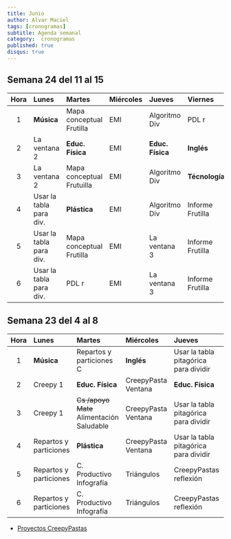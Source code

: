 ```yaml
---
title: Junio
author: Alvar Maciel
tags: [cronogramas]
subtitle: Agenda semanal
category:  cronogramas
published: true
disqus: true
---
```


<!--
|Hora|Lunes                    |Martes                     |Miércoles                  |Jueves                  |Viernes                  |
|:--:|:------------------------|:--------------------------|:--------------------------|:---------------------  |:------------------------|
|1   |**Música**               |Cs /apoyo Mate             |**Inglés**                 |Mate /apoyo Mate        |PDL r                    |
|2   |PDL                      |**Educ. Física**           |portfolo                   |**Educ. Física**        |**Inglés**               |
|3   |PDL                      |Cs /apoyo Mate             |PDL pr                     |Mate /apoyo Mate        |**Técnología**           |
|4   |Mate                     |**Plástica**               |PDL pr                     |Mate                    |Cs                       |
|5   |Mate                     |Cs                         |Mate G                     |PDL pr                  |Cs                       |
|6   |Mate                     |PDL r                      |Mate G                     |PDL pr                  |Cs                       |
-->

## Semana 24 del 11 al 15

|Hora|Lunes                    |Martes                     |Miércoles                  |Jueves                  |Viernes                  |
|:--:|:------------------------|:--------------------------|:--------------------------|:---------------------  |:------------------------|
|1   |**Música**               |Mapa conceptual Frutilla   |EMI                        |Algoritmo Div           |PDL r                    |
|2   |La ventana 2             |**Educ. Física**           |EMI                        |**Educ. Física**        |**Inglés**               |
|3   |La ventana 2             |Mapa conceptual Frutuilla  |EMI                        |Algoritmo Div           |**Técnología**           |
|4   |Usar la tabla para div.  |**Plástica**               |EMI                        |Algoritmo Div           |Informe Frutilla         |
|5   |Usar la tabla para div.  |Mapa conceptual Frutilla   |EMI                        |La ventana 3            |Informe Frutilla         |
|6   |Usar la tabla para div.  |PDL r                      |EMI                        |La ventana 3            |Informe Frutilla         |



## Semana 23 del 4 al 8

| Hora | Lunes                  | Martes                                    | Miércoles           | Jueves                                | Viernes                  |
|:----:|:-----------------------|:------------------------------------------|:--------------------|:--------------------------------------|:-------------------------|
| 1    | **Música**             | Repartos y particiones C                  | **Inglés**          | Usar la tabla pitagórica para dividir | Instalar Cmap            |
| 2    | Creepy 1               | **Educ. Física**                          | CreepyPasta Ventana | **Educ. Física**                      | **Inglés**               |
| 3    | Creepy 1               | ~~Cs /apoyo Mate~~ Alimentación Saludable | CreepyPasta Ventana | Usar la tabla pitagórica para dividir | **Técnología**           |
| 4    | Repartos y particiones | **Plástica**                              | CreepyPasta Ventana | Usar la tabla pitagórica para dividir | Mapa Conceptual Circuito |
| 5    | Repartos y particiones | C. Productivo Infografía                  | Triángulos          | CreepyPastas reflexión                | Mapa Conceptual Circuito |
| 6    | Repartos y particiones | C. Productivo Infografía                  | Triángulos          | CreepyPastas reflexión                | Mapa Conceptual Circuito |


- [Proyectos CreepyPastas](https://docs.google.com/document/d/1Rp7fmipsMZg97NhtMEWTaNUc2eQYzb0yA1rZfsZCH9I/edit?usp=sharing)
